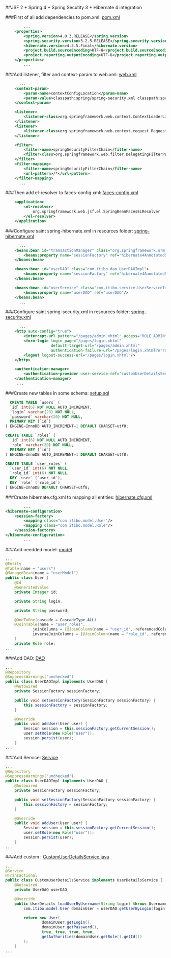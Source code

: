 ##JSF 2 + Spring 4 + Spring Secutity 3 + Hibernate 4 integration

###First of all add dependencies to pom.xml:
[pom.xml](https://github.com/UnionOne/JSFSHSecurity/blob/master/pom.xml)
```xml
        ...
    <properties>
        <spring.version>4.0.3.RELEASE</spring.version>
        <spring.security.version>3.2.5.RELEASE</spring.security.version>
        <hibernate.version>4.3.5.Final</hibernate.version>
        <project.build.sourceEncoding>UTF-8</project.build.sourceEncoding>
        <project.reporting.outputEncoding>UTF-8</project.reporting.outputEncoding>
    </properties>
        ...
```

###Add listener, filter and context-param to web.xml:
[web.xml](https://github.com/UnionOne/JSFSHSecurity/blob/master/src/main/webapp/WEB-INF/web.xml)
```xml
      ...
    <context-param>
        <param-name>contextConfigLocation</param-name>
        <param-value>classpath:spring/spring-security.xml classpath:spring/spring-hibernate.xml</param-value>
    </context-param>

    <listener>
        <listener-class>org.springframework.web.context.ContextLoaderListener</listener-class>
    </listener>
    <listener>
        <listener-class>org.springframework.web.context.request.RequestContextListener</listener-class>
    </listener>

    <filter>
        <filter-name>springSecurityFilterChain</filter-name>
        <filter-class>org.springframework.web.filter.DelegatingFilterProxy</filter-class>
    </filter>
    <filter-mapping>
        <filter-name>springSecurityFilterChain</filter-name>
        <url-pattern>/*</url-pattern>
    </filter-mapping>
      ...
```

###Then add el-resolver to faces-config.xml:
[faces-config.xml](https://github.com/UnionOne/JSFSHSecurity/blob/master/src/main/webapp/WEB-INF/faces-config.xml)
```xml
    <application>
        <el-resolver>
            org.springframework.web.jsf.el.SpringBeanFacesELResolver
        </el-resolver>
    </application>
```

###Configure saint spring-hibernate.xml in resources folder:
[spring-hibernate.xml](https://github.com/UnionOne/JSFSHSecurity/blob/master/src/main/resources/spring/spring-hibernate.xml)
```xml
      ...
    <beans:bean id="transactionManager" class="org.springframework.orm.hibernate4.HibernateTransactionManager">
        <beans:property name="sessionFactory" ref="hibernate4AnnotatedSessionFactory"/>
    </beans:bean>

    <beans:bean id="userDAO" class="com.itibo.dao.UserDAOImpl">
        <beans:property name="sessionFactory" ref="hibernate4AnnotatedSessionFactory"/>
    </beans:bean>

    <beans:bean id="userService" class="com.itibo.service.UserServiceImpl">
        <beans:property name="userDAO" ref="userDAO"/>
    </beans:bean>
      ...
```

###Configure saint spring-security.xml in resources folder:
[spring-security.xml](https://github.com/UnionOne/JSFSHSecurity/blob/master/src/main/resources/spring/spring-security.xml)
```xml
      ...
    <http auto-config="true">
        <intercept-url pattern="/pages/admin.xhtml" access="ROLE_ADMIN"/>
        <form-login login-page="/pages/login.xhtml"
                    default-target-url="/pages/admin.xhtml"
                    authentication-failure-url="/pages/login.xhtml?error"/>
        <logout logout-success-url="/pages/login.xhtml"/>
    </http>

    <authentication-manager>
        <authentication-provider user-service-ref="customUserDetailsService"/>
    </authentication-manager>
     ...
```

###Create new tables in some schema:
[setup.sql](https://github.com/UnionOne/JSFSHSecurity/blob/master/src/main/resources/hibernate/setup.sql)
```sql
  CREATE TABLE `users` (
  `id` int(6) NOT NULL AUTO_INCREMENT,
  `login` varchar(20) NOT NULL,
  `password` varchar(20) NOT NULL,
  PRIMARY KEY (`id`)
) ENGINE=InnoDB AUTO_INCREMENT=1 DEFAULT CHARSET=utf8;

CREATE TABLE `roles` (
  `id` int(6) NOT NULL AUTO_INCREMENT,
  `role` varchar(20) NOT NULL,
  PRIMARY KEY (`id`)
) ENGINE=InnoDB AUTO_INCREMENT=1 DEFAULT CHARSET=utf8;

CREATE TABLE `user_roles` (
  `user_id` int(6) NOT NULL,
  `role_id` int(6) NOT NULL,
  KEY `user` (`user_id`),
  KEY `role` (`role_id`)
) ENGINE=InnoDB DEFAULT CHARSET=utf8;
```

###Create hibernate.cfg.xml to mapping all entities:
[hibernate.cfg.xml](https://github.com/UnionOne/JSFSHSecurity/blob/master/src/main/resources/hibernate/hibernate.cfg.xml)
```xml
        ...
<hibernate-configuration>
    <session-factory>
        <mapping class="com.itibo.model.User"/>
        <mapping class="com.itibo.model.Role"/>
    </session-factory>
</hibernate-configuration>
        ...
```

###Add needded model:
[model](https://github.com/UnionOne/JSFSHSecurity/tree/master/src/main/java/com/itibo/model)
```java
...
@Entity
@Table(name = "users")
@ManagedBean(name = "userModel")
public class User {
    @Id
    @GeneratedValue
    private Integer id;

    private String login;

    private String password;

    @OneToOne(cascade = CascadeType.ALL)
    @JoinTable(name = "user_roles",
            joinColumns = {@JoinColumn(name = "user_id", referencedColumnName = "id")},
            inverseJoinColumns = {@JoinColumn(name = "role_id", referencedColumnName = "id")}
    )
    private Role role;
...
```

###Add DAO:
[DAO](https://github.com/UnionOne/JSFSHSecurity/tree/master/src/main/java/com/itibo/dao)
```java
...
@Repository
@SuppressWarnings("unchecked")
public class UserDAOImpl implements UserDAO {
    @Autowired
    private SessionFactory sessionFactory;

    public void setSessionFactory(SessionFactory sessionFactory) {
        this.sessionFactory = sessionFactory;
    }

    @Override
    public void addUser(User user) {
        Session session = this.sessionFactory.getCurrentSession();
        user.setRole(new Role("user"));
        session.persist(user);
    }
...
```

###Add Service:
[Service](https://github.com/UnionOne/JSFSHSecurity/tree/master/src/main/java/com/itibo/service)
```java
...
@Repository
@SuppressWarnings("unchecked")
public class UserDAOImpl implements UserDAO {
    @Autowired
    private SessionFactory sessionFactory;

    public void setSessionFactory(SessionFactory sessionFactory) {
        this.sessionFactory = sessionFactory;
    }

    @Override
    public void addUser(User user) {
        Session session = this.sessionFactory.getCurrentSession();
        user.setRole(new Role("user"));
        session.persist(user);
    }
...
```

###Add custom <authentication-provider>:
[CustomUserDetailsService.java](https://github.com/UnionOne/JSFSHSecurity/tree/master/src/main/java/com/itibo/service)
```java
...
@Service
@Transactional
public class CustomUserDetailsService implements UserDetailsService {
    @Autowired
    private UserDAO userDAO;

    @Override
    public UserDetails loadUserByUsername(String login) throws UsernameNotFoundException {
        com.itibo.model.User domainUser = userDAO.getUserByLogin(login);

        return new User(
                domainUser.getLogin(),
                domainUser.getPassword(),
                true, true, true, true,
                getAuthorities(domainUser.getRole().getId())
        );
    }
...
```
